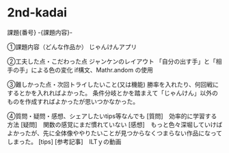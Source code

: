 # 2nd-kadai
課題{番号} -{課題内容}-

①課題内容（どんな作品か）
じゃんけんアプリ

②工夫した点・こだわった点
ジャンケンのレイアウト
「自分の出す手」と「相手の手」による色の変化
if構文、Mathr.andom の使用

③難しかった点・次回トライしたいこと(又は機能)
勝率を入れたり、何回戦にするとかを入れればよかった。
条件分岐とかを踏まえて「じゃんけん」以外のものを作成すればよかったが思いつかなかった。

④質問・疑問・感想、シェアしたいtips等なんでも
[質問]　効率的に学習する方法
[疑問]　関数の感覚にまだ慣れていない
[感想]　もっと色々深堀していけばよかったが、先に全体像ややりたいことが見つからなくつまらない作品になってしまった。
[tips]
[参考記事]　ILTｙの動画
